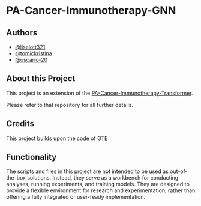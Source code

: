 
# PA-Cancer-Immunotherapy-GNN


## Authors
- [@liselott321](https://github.com/liselott321)
- [@tomickristina](https://github.com/tomickristina)
- [@oscario-20](https://github.com/oscario-20)

## About this Project
This project is an extension of the [PA-Cancer-Immunotherapy-Transformer](https://github.com/tomickristina/PA-Cancer-Immunotherapy-Transformer.git).

Please refer to that repository for all further details.

## Credits
This project builds upon the code of [GTE](https://github.com/uta-smile/GTE.git) 

## Functionality 
The scripts and files in this project are not intended to be used as out-of-the-box solutions. 
Instead, they serve as a workbench for conducting analyses, running experiments, and training models. 
They are designed to provide a flexible environment for research and experimentation, rather than offering a fully integrated or user-ready implementation.

